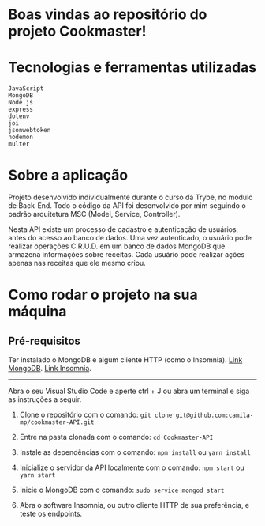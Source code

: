 # Boas vindas ao repositório do projeto Cookmaster!

# Tecnologias e ferramentas utilizadas

`JavaScript`\
`MongoDB`\
`Node.js`\
`express`\
`dotenv`\
`joi`\
`jsonwebtoken`\
`nodemon`\
`multer`

# Sobre a aplicação

Projeto desenvolvido individualmente durante o curso da Trybe, no módulo de Back-End. Todo o código da API foi desenvolvido por mim seguindo o padrão arquitetura MSC (Model, Service, Controller). 

Nesta API existe um processo de cadastro e autenticação de usuários, antes do acesso ao banco de dados. Uma vez autenticado, o usuário pode realizar operações C.R.U.D. em um banco de dados MongoDB que armazena informações sobre receitas. Cada usuário pode realizar ações apenas nas receitas que ele mesmo criou.


# Como rodar o projeto na sua máquina

## Pré-requisitos

Ter instalado o MongoDB e algum cliente HTTP (como o Insomnia).
<a href="https://docs.mongodb.com/manual/administration/install-community/">Link MongoDB</a>.
<a href="https://insomnia.rest/download">Link Insomnia</a>.

---

Abra o seu Visual Studio Code e aperte ctrl + J ou abra um terminal e siga as instruções a seguir.

1. Clone o repositório com o comando:
`git clone git@github.com:camila-mp/cookmaster-API.git`

2. Entre na pasta clonada com o comando:
`cd Cookmaster-API`

3. Instale as dependências com o comando:
`npm install` ou `yarn install`

4. Inicialize o servidor da API localmente com o comando:
`npm start` ou `yarn start`

5. Inicie o MongoDB com o comando:
`sudo service mongod start`

6. Abra o software Insomnia, ou outro cliente HTTP de sua preferência, e teste os endpoints.
